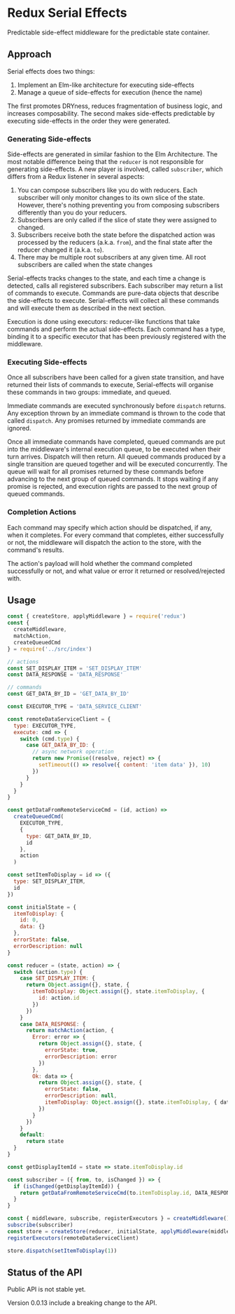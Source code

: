 # Redux Serial Effects

Predictable side-effect middleware for the predictable state container.

## Approach

Serial effects does two things:

1. Implement an Elm-like architecture for executing side-effects
1. Manage a queue of side-effects for execution (hence the name)

The first promotes DRYness, reduces fragmentation of business logic, and increases composability.
The second makes side-effects predictable by executing side-effects in the order they were
generated.

### Generating Side-effects

Side-effects are generated in similar fashion to the Elm Architecture. The most notable difference
being that the `reducer` is not responsible for generating side-effects. A new player is involved,
called `subscriber`, which differs from a Redux listener in several aspects:

1. You can compose subscribers like you do with reducers. Each subscriber will only monitor changes
   to its own slice of the state. However, there's nothing preventing you from composing subscribers
   differently than you do your reducers.
1. Subscribers are only called if the slice of state they were assigned to changed.
1. Subscribers receive both the state before the dispatched action was processed by the reducers
   (a.k.a. `from`), and the final state after the reducer changed it (a.k.a. `to`).
1. There may be multiple root subscribers at any given time. All root subscribers are called when
   the state changes

Serial-effects tracks changes to the state, and each time a change is detected, calls all registered
subscribers. Each subscriber may return a list of commands to execute. Commands are pure-data
objects that describe the side-effects to execute. Serial-effects will collect all these commands
and will execute them as described in the next section.

Execution is done using executors: reducer-like functions that take commands and perform the actual
side-effects. Each command has a type, binding it to a specific executor that has been previously
registered with the middleware.

### Executing Side-effects

Once all subscribers have been called for a given state transition, and have returned their lists of
commands to execute, Serial-effects will organise these commands in two groups: immediate, and
queued.

Immediate commands are executed synchronously before `dispatch` returns. Any exception thrown by an
immediate command is thrown to the code that called `dispatch`. Any promises returned by immediate
commands are ignored.

Once all immediate commands have completed, queued commands are put into the middleware's internal
execution queue, to be executed when their turn arrives. Dispatch will then return. All queued
commands produced by a single transition are queued together and will be executed concurrently. The
queue will wait for all promises returned by these commands before advancing to the next group of
queued commands. It stops waiting if any promise is rejected, and execution rights are passed to the
next group of queued commands.

### Completion Actions

Each command may specify which action should be dispatched, if any, when it completes.  For every
command that completes, either successfully or not, the middleware will dispatch the action to the
store, with the command's results. 

The action's payload will hold whether the command completed successfully or not, and what value or
error it returned or resolved/rejected with.

## Usage

```javascript
const { createStore, applyMiddleware } = require('redux')
const {
  createMiddleware,
  matchAction,
  createQueuedCmd
} = require('../src/index')

// actions
const SET_DISPLAY_ITEM = 'SET_DISPLAY_ITEM'
const DATA_RESPONSE = 'DATA_RESPONSE'

// commands
const GET_DATA_BY_ID = 'GET_DATA_BY_ID'

const EXECUTOR_TYPE = 'DATA_SERVICE_CLIENT'

const remoteDataServiceClient = {
  type: EXECUTOR_TYPE,
  execute: cmd => {
    switch (cmd.type) {
      case GET_DATA_BY_ID: {
        // async network operation
        return new Promise((resolve, reject) => {
          setTimeout(() => resolve({ content: 'item data' }), 10)
        })
      }
    }
  }
}

const getDataFromRemoteServiceCmd = (id, action) =>
  createQueuedCmd(
    EXECUTOR_TYPE,
    {
      type: GET_DATA_BY_ID,
      id
    },
    action
  )

const setItemToDisplay = id => ({
  type: SET_DISPLAY_ITEM,
  id
})

const initialState = {
  itemToDisplay: {
    id: 0,
    data: {}
  },
  errorState: false,
  errorDescription: null
}

const reducer = (state, action) => {
  switch (action.type) {
    case SET_DISPLAY_ITEM: {
      return Object.assign({}, state, {
        itemToDisplay: Object.assign({}, state.itemToDisplay, {
          id: action.id
        })
      })
    }
    case DATA_RESPONSE: {
      return matchAction(action, {
        Error: error => {
          return Object.assign({}, state, {
            errorState: true,
            errorDescription: error
          })
        },
        Ok: data => {
          return Object.assign({}, state, {
            errorState: false,
            errorDescription: null,
            itemToDisplay: Object.assign({}, state.itemToDisplay, { data })
          })
        }
      })
    }
    default:
      return state
  }
}

const getDisplayItemId = state => state.itemToDisplay.id

const subscriber = ({ from, to, isChanged }) => {
  if (isChanged(getDisplayItemId)) {
    return getDataFromRemoteServiceCmd(to.itemToDisplay.id, DATA_RESPONSE)
  }
}

const { middleware, subscribe, registerExecutors } = createMiddleware()
subscribe(subscriber)
const store = createStore(reducer, initialState, applyMiddleware(middleware))
registerExecutors(remoteDataServiceClient)

store.dispatch(setItemToDisplay(1))
```

## Status of the API

Public API is not stable yet.

Version 0.0.13 include a breaking change to the API.
